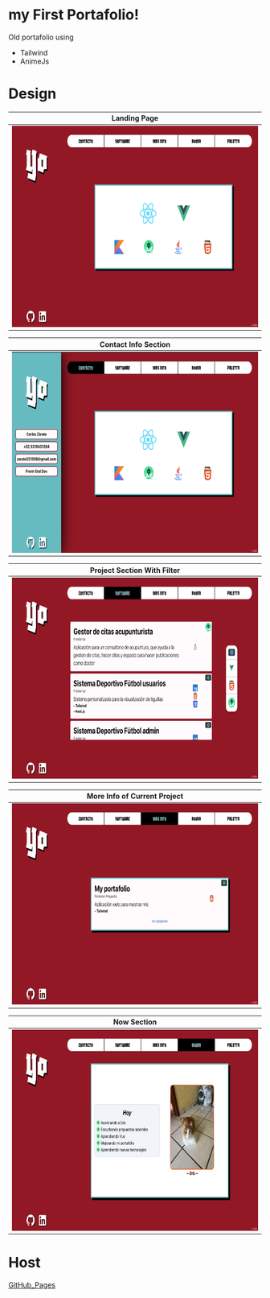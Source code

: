# my First Portafolio!
Old portafolio using 
- Tailwind
- AnimeJs

# Design
 |     Landing Page    |
|:-------------:|
| <img src="/design/LandingPage.png" alt="drawing" height="400"/>|  

|     Contact Info Section    |
|:-------------:|
| <img src="/design/ContactInfo.png" alt="drawing" height="400"/>|  

|  Project Section With Filter  |      
|:----------:|
| <img src="/design/ProjectSection.png" alt="drawing" height="400"/> |

|  More Info of Current Project |      
|:----------:|
| <img src="/design/CurrentProjectInfo.png" alt="drawing" height="400"/> |

|  Now Section |      
|:----------:|
| <img src="/design/NowSection.png" alt="drawing" height="400"/> |

# Host
  [GitHub_Pages](https://zaratee.github.io/myWebPage)



